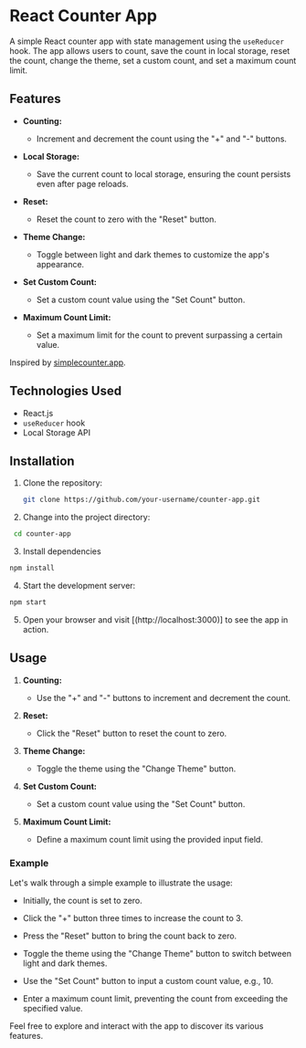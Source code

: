 # React Counter App

A simple React counter app with state management using the `useReducer` hook. The app allows users to count, save the count in local storage, reset the count, change the theme, set a custom count, and set a maximum count limit.

## Features

- **Counting:**

  - Increment and decrement the count using the "+" and "-" buttons.

- **Local Storage:**

  - Save the current count to local storage, ensuring the count persists even after page reloads.

- **Reset:**

  - Reset the count to zero with the "Reset" button.

- **Theme Change:**

  - Toggle between light and dark themes to customize the app's appearance.

- **Set Custom Count:**

  - Set a custom count value using the "Set Count" button.

- **Maximum Count Limit:**
  - Set a maximum limit for the count to prevent surpassing a certain value.

Inspired by [simplecounter.app](https://simplecounter.app/).

## Technologies Used

- React.js
- `useReducer` hook
- Local Storage API

## Installation

1. Clone the repository:

   ```bash
   git clone https://github.com/your-username/counter-app.git
   ```

2. Change into the project directory:

```bash
 cd counter-app
```

3. Install dependencies

```bash
npm install
```

4. Start the development server:

```bash
npm start
```

5. Open your browser and visit [(http://localhost:3000)] to see the app in action.

## Usage

1. **Counting:**

   - Use the "+" and "-" buttons to increment and decrement the count.

2. **Reset:**

   - Click the "Reset" button to reset the count to zero.

3. **Theme Change:**

   - Toggle the theme using the "Change Theme" button.

4. **Set Custom Count:**

   - Set a custom count value using the "Set Count" button.

5. **Maximum Count Limit:**
   - Define a maximum count limit using the provided input field.

### Example

Let's walk through a simple example to illustrate the usage:

- Initially, the count is set to zero.

- Click the "+" button three times to increase the count to 3.

- Press the "Reset" button to bring the count back to zero.

- Toggle the theme using the "Change Theme" button to switch between light and dark themes.

- Use the "Set Count" button to input a custom count value, e.g., 10.

- Enter a maximum count limit, preventing the count from exceeding the specified value.

Feel free to explore and interact with the app to discover its various features.
